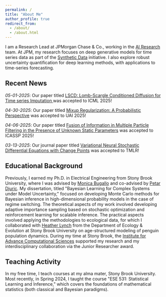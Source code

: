 ```yaml
---
permalink: /
title: "About Me"
author_profile: true
redirect_from: 
  - /about/
  - /about.html
---
```



I am a Research Lead at JPMorgan Chase & Co., working in the [AI Research](https://www.jpmorgan.com/technology/artificial-intelligence) 
team. At JPM, my research focuses on deep generative models for time series data as part of the [Synthetic Data](https://www.jpmorgan.com/technology/artificial-intelligence/initiatives/synthetic-data)
initiative. I also explore robust uncertainty quantification for deep learning methods, with applications to time-series 
forecasting.
 
## Recent News

*05-01-2025*: Our paper titled [LSCD: Lomb-Scargle Conditioned Diffusion for Time series Imputation
](https://www.arxiv.org/pdf/2506.17039) was accepted to ICML 2025! 

*04-30-2025*: Our paper titled [Mixup Regularization: A Probabilistic Perspective](https://arxiv.org/pdf/2502.13825)
was accepted to UAI 2025!

*04-06-2025*: Our paper titled [Fusion of Information in Multiple Particle Filtering in the Presence of 
Unknown Static Parameters](http://yellaham.github.io/files/2025-04-06-pf_fusion_parameters.pdf) was accepted to 
ICASSP 2025!

*03-13-2025*: Our journal paper titled 
[Variational Neural Stochastic Differential Equations with Change Points](https://openreview.net/pdf?id=GEilvtsFNV)
was accepted to TMLR!

## Educational Background

Previously, I earned my Ph.D. in Electrical Engineering from Stony Brook University, where I was advised by 
[Monica Bugallo](https://www.ece.stonybrook.edu/~monica/Welcome.html) and co-advised by [Petar Djuric](https://sites.google.com/stonybrook.edu/petardjuric/home). 
My dissertation, titled "Bayesian Learning for Complex Systems under Model Uncertainty," 
focused on developing Monte Carlo methods for Bayesian inference in high-dimensional 
probability models in the case of regime switching. The theoretical aspects of my work involved developing adaptive importance 
sampling based on stochastic optimization and reinforcement learning for scalable 
inference. The practical aspects involved applying the methodologies to ecological data, for which I collaborated with 
[Heather Lynch](https://www.lynchlab.com/) from the Department of Ecology & Evolution at Stony Brook University on age-structured modeling of 
penguin population dynamics. During my time at Stony Brook, the [Institute for Advance Computational Sciences](https://www.stonybrook.edu/iacs/) 
supported my research and my interdisciplinary collaboration via the Junior Researcher award.

## Teaching Activity 
In my free time, I teach courses at my alma mater, Stony Brook University. Most recently, in Spring 2024, I taught the
course "ESE 531: Statistical Learning and Inference," which covers the foundations of mathematical statistics 
(both classical and Bayesian paradigms).